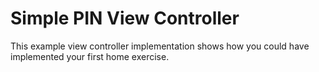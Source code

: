 Simple PIN View Controller
==========================
This example view controller implementation shows how you could have implemented your first home exercise.
